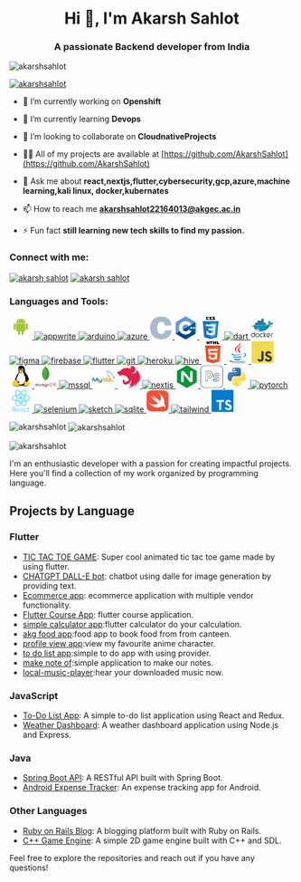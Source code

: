 <h1 align="center">Hi 👋, I'm Akarsh Sahlot</h1>
<h3 align="center">A passionate Backend developer from India</h3>

<p align="left"> <img src="https://komarev.com/ghpvc/?username=akarshsahlot&label=Profile%20views&color=0e75b6&style=flat" alt="akarshsahlot" /> </p>

<p align="left"> <a href="https://github.com/ryo-ma/github-profile-trophy"><img src="https://github-profile-trophy.vercel.app/?username=akarshsahlot" alt="akarshsahlot" /></a> </p>

- 🔭 I’m currently working on **Openshift**

- 🌱 I’m currently learning **Devops**

- 👯 I’m looking to collaborate on **CloudnativeProjects**

- 👨‍💻 All of my projects are available at [https://github.com/AkarshSahlot](https://github.com/AkarshSahlot)

- 💬 Ask me about **react,nextjs,flutter,cybersecurity,gcp,azure,machine learning,kali linux, docker,kubernates**

- 📫 How to reach me **akarshsahlot22164013@akgec.ac.in**

- ⚡ Fun fact **still learning new tech skills to find my passion.**

<h3 align="left">Connect with me:</h3>
<p align="left">
<a href="https://linkedin.com/in/akarsh sahlot" target="blank"><img align="center" src="https://raw.githubusercontent.com/rahuldkjain/github-profile-readme-generator/master/src/images/icons/Social/linked-in-alt.svg" alt="akarsh sahlot" height="30" width="40" /></a>
<a href="https://instagram.com/akarsh sahlot" target="blank"><img align="center" src="https://raw.githubusercontent.com/rahuldkjain/github-profile-readme-generator/master/src/images/icons/Social/instagram.svg" alt="akarsh sahlot" height="30" width="40" /></a>
</p>

<h3 align="left">Languages and Tools:</h3>
<p align="left"> <a href="https://developer.android.com" target="_blank" rel="noreferrer"> <img src="https://raw.githubusercontent.com/devicons/devicon/master/icons/android/android-original-wordmark.svg" alt="android" width="40" height="40"/> </a> <a href="https://appwrite.io" target="_blank" rel="noreferrer"> <img src="https://www.vectorlogo.zone/logos/appwriteio/appwriteio-icon.svg" alt="appwrite" width="40" height="40"/> </a> <a href="https://www.arduino.cc/" target="_blank" rel="noreferrer"> <img src="https://cdn.worldvectorlogo.com/logos/arduino-1.svg" alt="arduino" width="40" height="40"/> </a> <a href="https://azure.microsoft.com/en-in/" target="_blank" rel="noreferrer"> <img src="https://www.vectorlogo.zone/logos/microsoft_azure/microsoft_azure-icon.svg" alt="azure" width="40" height="40"/> </a> <a href="https://www.cprogramming.com/" target="_blank" rel="noreferrer"> <img src="https://raw.githubusercontent.com/devicons/devicon/master/icons/c/c-original.svg" alt="c" width="40" height="40"/> </a> <a href="https://www.w3schools.com/cpp/" target="_blank" rel="noreferrer"> <img src="https://raw.githubusercontent.com/devicons/devicon/master/icons/cplusplus/cplusplus-original.svg" alt="cplusplus" width="40" height="40"/> </a> <a href="https://www.w3schools.com/css/" target="_blank" rel="noreferrer"> <img src="https://raw.githubusercontent.com/devicons/devicon/master/icons/css3/css3-original-wordmark.svg" alt="css3" width="40" height="40"/> </a> <a href="https://dart.dev" target="_blank" rel="noreferrer"> <img src="https://www.vectorlogo.zone/logos/dartlang/dartlang-icon.svg" alt="dart" width="40" height="40"/> </a> <a href="https://www.docker.com/" target="_blank" rel="noreferrer"> <img src="https://raw.githubusercontent.com/devicons/devicon/master/icons/docker/docker-original-wordmark.svg" alt="docker" width="40" height="40"/> </a> <a href="https://www.figma.com/" target="_blank" rel="noreferrer"> <img src="https://www.vectorlogo.zone/logos/figma/figma-icon.svg" alt="figma" width="40" height="40"/> </a> <a href="https://firebase.google.com/" target="_blank" rel="noreferrer"> <img src="https://www.vectorlogo.zone/logos/firebase/firebase-icon.svg" alt="firebase" width="40" height="40"/> </a> <a href="https://flutter.dev" target="_blank" rel="noreferrer"> <img src="https://www.vectorlogo.zone/logos/flutterio/flutterio-icon.svg" alt="flutter" width="40" height="40"/> </a> <a href="https://git-scm.com/" target="_blank" rel="noreferrer"> <img src="https://www.vectorlogo.zone/logos/git-scm/git-scm-icon.svg" alt="git" width="40" height="40"/> </a> <a href="https://heroku.com" target="_blank" rel="noreferrer"> <img src="https://www.vectorlogo.zone/logos/heroku/heroku-icon.svg" alt="heroku" width="40" height="40"/> </a> <a href="https://hive.apache.org/" target="_blank" rel="noreferrer"> <img src="https://www.vectorlogo.zone/logos/apache_hive/apache_hive-icon.svg" alt="hive" width="40" height="40"/> </a> <a href="https://www.w3.org/html/" target="_blank" rel="noreferrer"> <img src="https://raw.githubusercontent.com/devicons/devicon/master/icons/html5/html5-original-wordmark.svg" alt="html5" width="40" height="40"/> </a> <a href="https://www.java.com" target="_blank" rel="noreferrer"> <img src="https://raw.githubusercontent.com/devicons/devicon/master/icons/java/java-original.svg" alt="java" width="40" height="40"/> </a> <a href="https://developer.mozilla.org/en-US/docs/Web/JavaScript" target="_blank" rel="noreferrer"> <img src="https://raw.githubusercontent.com/devicons/devicon/master/icons/javascript/javascript-original.svg" alt="javascript" width="40" height="40"/> </a> <a href="https://www.linux.org/" target="_blank" rel="noreferrer"> <img src="https://raw.githubusercontent.com/devicons/devicon/master/icons/linux/linux-original.svg" alt="linux" width="40" height="40"/> </a> <a href="https://www.mongodb.com/" target="_blank" rel="noreferrer"> <img src="https://raw.githubusercontent.com/devicons/devicon/master/icons/mongodb/mongodb-original-wordmark.svg" alt="mongodb" width="40" height="40"/> </a> <a href="https://www.microsoft.com/en-us/sql-server" target="_blank" rel="noreferrer"> <img src="https://www.svgrepo.com/show/303229/microsoft-sql-server-logo.svg" alt="mssql" width="40" height="40"/> </a> <a href="https://www.mysql.com/" target="_blank" rel="noreferrer"> <img src="https://raw.githubusercontent.com/devicons/devicon/master/icons/mysql/mysql-original-wordmark.svg" alt="mysql" width="40" height="40"/> </a> <a href="https://nestjs.com/" target="_blank" rel="noreferrer"> <img src="https://raw.githubusercontent.com/devicons/devicon/master/icons/nestjs/nestjs-plain.svg" alt="nestjs" width="40" height="40"/> </a> <a href="https://nextjs.org/" target="_blank" rel="noreferrer"> <img src="https://cdn.worldvectorlogo.com/logos/nextjs-2.svg" alt="nextjs" width="40" height="40"/> </a> <a href="https://www.nginx.com" target="_blank" rel="noreferrer"> <img src="https://raw.githubusercontent.com/devicons/devicon/master/icons/nginx/nginx-original.svg" alt="nginx" width="40" height="40"/> </a> <a href="https://www.photoshop.com/en" target="_blank" rel="noreferrer"> <img src="https://raw.githubusercontent.com/devicons/devicon/master/icons/photoshop/photoshop-line.svg" alt="photoshop" width="40" height="40"/> </a> <a href="https://www.python.org" target="_blank" rel="noreferrer"> <img src="https://raw.githubusercontent.com/devicons/devicon/master/icons/python/python-original.svg" alt="python" width="40" height="40"/> </a> <a href="https://pytorch.org/" target="_blank" rel="noreferrer"> <img src="https://www.vectorlogo.zone/logos/pytorch/pytorch-icon.svg" alt="pytorch" width="40" height="40"/> </a> <a href="https://reactjs.org/" target="_blank" rel="noreferrer"> <img src="https://raw.githubusercontent.com/devicons/devicon/master/icons/react/react-original-wordmark.svg" alt="react" width="40" height="40"/> </a> <a href="https://www.selenium.dev" target="_blank" rel="noreferrer"> <img src="https://raw.githubusercontent.com/detain/svg-logos/780f25886640cef088af994181646db2f6b1a3f8/svg/selenium-logo.svg" alt="selenium" width="40" height="40"/> </a> <a href="https://www.sketch.com/" target="_blank" rel="noreferrer"> <img src="https://www.vectorlogo.zone/logos/sketchapp/sketchapp-icon.svg" alt="sketch" width="40" height="40"/> </a> <a href="https://www.sqlite.org/" target="_blank" rel="noreferrer"> <img src="https://www.vectorlogo.zone/logos/sqlite/sqlite-icon.svg" alt="sqlite" width="40" height="40"/> </a> <a href="https://developer.apple.com/swift/" target="_blank" rel="noreferrer"> <img src="https://raw.githubusercontent.com/devicons/devicon/master/icons/swift/swift-original.svg" alt="swift" width="40" height="40"/> </a> <a href="https://tailwindcss.com/" target="_blank" rel="noreferrer"> <img src="https://www.vectorlogo.zone/logos/tailwindcss/tailwindcss-icon.svg" alt="tailwind" width="40" height="40"/> </a> <a href="https://www.typescriptlang.org/" target="_blank" rel="noreferrer"> <img src="https://raw.githubusercontent.com/devicons/devicon/master/icons/typescript/typescript-original.svg" alt="typescript" width="40" height="40"/> </a> </p>

<p><img align="left" src="https://github-readme-stats.vercel.app/api/top-langs?username=akarshsahlot&show_icons=true&locale=en&layout=compact" alt="akarshsahlot" /></p>

<p>&nbsp;<img align="center" src="https://github-readme-stats.vercel.app/api?username=akarshsahlot&show_icons=true&locale=en" alt="akarshsahlot" /></p>

<p><img align="center" src="https://github-readme-streak-stats.herokuapp.com/?user=akarshsahlot&" alt="akarshsahlot" /></p>
I'm an enthusiastic developer with a passion for creating impactful projects. Here you'll find a collection of my work organized by programming language.

## Projects by Language

### Flutter
- [TIC TAC TOE GAME](https://github.com/AkarshSahlot/TicTacToe-main): Super cool animated tic tac toe game made by using flutter.
- [CHATGPT DALL-E bot](https://github.com/AkarshSahlot/ChatBot-Dall-E-master): chatbot using dalle for image generation by providing text.
- [Ecommerce app](https://github.com/AkarshSahlot/Ecommerce-flutter): ecommerce application with multiple vendor functionality.
- [Flutter Course App](https://github.com/AkarshSahlot/flutter_course): flutter course application.
- [simple calculator app](https://github.com/AkarshSahlot/flutter_course):flutter calculator do your calculation.
- [akg food app](https://github.com/AkarshSahlot/Portfolio_app):food app to book food from from canteen.
- [profile view app](https://github.com/AkarshSahlot/Flutter-Profile):view my favourite anime character.
- [to do list app](https://github.com/AkarshSahlot/Flutter-ProviderTodoApp):simple to do app with using provider.
- [make note of](https://github.com/AkarshSahlot/make-note-of-app):simple application to make our notes.
- [local-music-player](https://github.com/AkarshSahlot/music_player-master):hear your downloaded music now.  
  

### JavaScript
- [To-Do List App](https://github.com/username/todo-list-app): A simple to-do list application using React and Redux.
- [Weather Dashboard](https://github.com/username/weather-dashboard): A weather dashboard application using Node.js and Express.

### Java
- [Spring Boot API](https://github.com/username/spring-boot-api): A RESTful API built with Spring Boot.
- [Android Expense Tracker](https://github.com/username/android-expense-tracker): An expense tracking app for Android.

### Other Languages
- [Ruby on Rails Blog](https://github.com/username/rails-blog): A blogging platform built with Ruby on Rails.
- [C++ Game Engine](https://github.com/username/cpp-game-engine): A simple 2D game engine built with C++ and SDL.

Feel free to explore the repositories and reach out if you have any questions!

